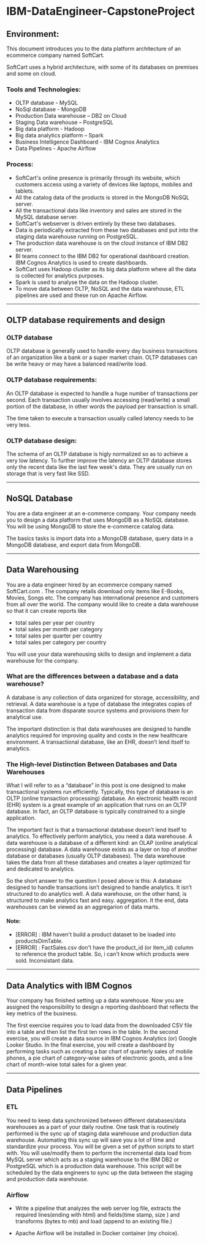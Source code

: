 # IBM-DataEngineer-CapstoneProject

## Environment:
This document introduces you to the data platform architecture of an ecommerce company named SoftCart.

SoftCart uses a hybrid architecture, with some of its databases on premises and some on cloud.

### Tools and Technologies:
- OLTP database - MySQL
- NoSql database - MongoDB
- Production Data warehouse – DB2 on Cloud
- Staging Data warehouse – PostgreSQL
- Big data platform - Hadoop
- Big data analytics platform – Spark
- Business Intelligence Dashboard - IBM Cognos Analytics
- Data Pipelines - Apache Airflow

### Process:
- SoftCart's online presence is primarily through its website, which customers access using a variety of devices like laptops, mobiles and tablets.
- All the catalog data of the products is stored in the MongoDB NoSQL server.
- All the transactional data like inventory and sales are stored in the MySQL database server.
- SoftCart's webserver is driven entirely by these two databases.
- Data is periodically extracted from these two databases and put into the staging data warehouse running on PostgreSQL.
- The production data warehouse is on the cloud instance of IBM DB2 server.
- BI teams connect to the IBM DB2 for operational dashboard creation. IBM Cognos Analytics is used to create dashboards.
- SoftCart uses Hadoop cluster as its big data platform where all the data is collected for analytics purposes.
- Spark is used to analyse the data on the Hadoop cluster.
- To move data between OLTP, NoSQL and the data warehouse, ETL pipelines are used and these run on Apache Airflow.

---

## OLTP database requirements and design

### OLTP database
OLTP database is generally used to handle every day business transactions of an organization like a bank or a super market chain. OLTP databases can be write heavy or may have a balanced read/write load.

### OLTP database requirements:
An OLTP database is expected to handle a huge number of transactions per second. Each transaction usually involves accessing (read/write) a small portion of the database, in other words the payload per transaction is small.

The time taken to execute a transaction usually called latency needs to be very less.

### OLTP database design:
The schema of an OLTP database is higly normalized so as to achieve a very low latency. To further improve the latency an OLTP database stores only the recent data like the last few week's data. They are usually run on storage that is very fast like SSD.

---

## NoSQL Database

You are a data engineer at an e-commerce company. Your company needs you to design a data platform that uses MongoDB as a NoSQL database. You will be using MongoDB to store the e-commerce catalog data.

The basics tasks is import data into a MongoDB database, query data in a MongoDB database, and export data from MongoDB.


---

## Data Warehousing

You are a data engineer hired by an ecommerce company named SoftCart.com . The company retails download only items like E-Books, Movies, Songs etc. The company has international presence and customers from all over the world. The company would like to create a data warehouse so that it can create reports like

- total sales per year per country
- total sales per month per category
- total sales per quarter per country
- total sales per category per country

You will use your data warehousing skills to design and implement a data warehouse for the company.

### What are the differences between a database and a data warehouse? 
A database is any collection of data organized for storage, accessibility, and retrieval. A data warehouse is a type of database the integrates copies of transaction data from disparate source systems and provisions them for analytical use.

The important distinction is that data warehouses are designed to handle analytics required for improving quality and costs in the new healthcare environment. A transactional database, like an EHR, doesn’t lend itself to analytics.

### The High-level Distinction Between Databases and Data Warehouses
What I will refer to as a “database” in this post is one designed to make transactional systems run efficiently. Typically, this type of database is an OLTP (online transaction processing) database. An electronic health record (EHR) system is a great example of an application that runs on an OLTP database. In fact, an OLTP database is typically constrained to a single application.

The important fact is that a transactional database doesn’t lend itself to analytics. To effectively perform analytics, you need a data warehouse. A data warehouse is a database of a different kind: an OLAP (online analytical processing) database. A data warehouse exists as a layer on top of another database or databases (usually OLTP databases). The data warehouse takes the data from all these databases and creates a layer optimized for and dedicated to analytics.

So the short answer to the question I posed above is this: A database designed to handle transactions isn’t designed to handle analytics. It isn’t structured to do analytics well. A data warehouse, on the other hand, is structured to make analytics fast and easy.
aggregation.
It the end, data warehouses can be viewed as an aggregarion of data marts.


#### Note:
- [ERROR] : IBM haven't build a product dataset to be loaded into productsDimTable.
- [ERROR] : FactSales.csv don't have the product_id (or item_id) column to reference the product table. So, i can't know which products were sold. Inconsistant data.

---

## Data Analytics with IBM Cognos

Your company has finished setting up a data warehouse. Now you are assigned the responsibility to design a reporting dashboard that reflects the key metrics of the business. 

The first exercise requires you to load data from the downloaded CSV file into a table and then list the first ten rows in the table. In the second exercise, you will create a data source in IBM Cognos Analytics (or) Google Looker Studio. In the final exercise, you will create a dashboard by performing tasks such as creating a bar chart of quarterly sales of mobile phones, a pie chart of category-wise sales of electronic goods, and a line chart of month-wise total sales for a given year. 

---

## Data Pipelines
### ETL

You need to keep data synchronized between different databases/data warehouses as a part of your daily routine. One task that is routinely performed is the sync up of staging data warehouse and production data warehouse. Automating this sync up will save you a lot of time and standardize your process. You will be given a set of python scripts to start with. You will use/modify them to perform the incremental data load from MySQL server which acts as a staging warehouse to the IBM DB2 or PostgreSQL which is a production data warehouse. This script will be scheduled by the data engineers to sync up the data between the staging and production data warehouse.

### Airflow
- Write a pipeline that analyzes the web server log file, extracts the required lines(ending with html) and fields(time stamp, size ) and transforms (bytes to mb) and load (append to an existing file.)

- Apache Airflow will be installed in Docker container (my choice).